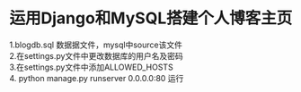 
# 运用Django和MySQL搭建个人博客主页

1.blogdb.sql 数据据文件，mysql中source该文件  
2.在settings.py文件中更改数据库的用户名及密码  
3.在settings.py文件中添加ALLOWED_HOSTS  
4. python manage.py runserver 0.0.0.0:80 运行  
